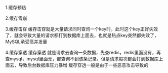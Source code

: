 1.缓存预热



2.缓存雪崩



3.缓存击穿
缓存击穿就是大量请求同时查询一个key时，此时这个key正好失效了，就会导致大量的请求都打到数据库上面去，也就是热点key突然都失效了，MySQL承受高并发量

4.缓存穿透
缓存穿透 就是请求去查询一条数据，先查redis，redis里面没有，再查mysql，mysql里面无，都查询不到该条记录，但是请求每次都会打到数据库上面去，导致后台数据库压力暴增
缓存穿透一般是由于一些恶意攻击导致的